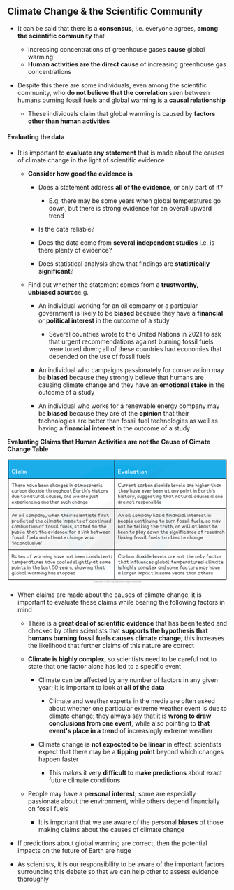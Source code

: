 ## Climate Change & the Scientific Community

* It can be said that there is a **consensus**, i.e. everyone agrees, **among the scientific community** that

  + Increasing concentrations of greenhouse gases **cause** global warming
  + **Human activities are the direct cause** of increasing greenhouse gas concentrations
* Despite this there are some individuals, even among the scientific community, who **do not believe that the correlation** seen between humans burning fossil fuels and global warming is a **causal relationship**

  + These individuals claim that global warming is caused by **factors other than human activities**

#### Evaluating the data

* It is important to **evaluate any statement** that is made about the causes of climate change in the light of scientific evidence

  + **Consider how good the evidence is**

    - Does a statement address **all of the evidence**, or only part of it?

      * E.g. there may be some years when global temperatures go down, but there is strong evidence for an overall upward trend
    - Is the data reliable?
    - Does the data come from **several independent studies** i.e. is there plenty of evidence?
    - Does statistical analysis show that findings are **statistically significant**?
  + Find out whether the statement comes from a **trustworthy, unbiased source**e.g.

    - An individual working for an oil company or a particular government is likely to be **biased** because they have a **financial** or **political interest** in the outcome of a study

      * Several countries wrote to the United Nations in 2021 to ask that urgent recommendations against burning fossil fuels were toned down; all of these countries had economies that depended on the use of fossil fuels
    - An individual who campaigns passionately for conservation may be **biased** because they strongly believe that humans are causing climate change and they have an **emotional stake** in the outcome of a study
    - An individual who works for a renewable energy company may be **biased** because they are of the **opinion** that their technologies are better than fossil fuel technologies as well as having a **financial interest** in the outcome of a study

**Evaluating Claims that Human Activities are not the Cause of Cimate Change Table**

![Evaluating Claims that Human Activities are not Causing Climate Change Table](Evaluating-Claims-that-Human-Activities-are-not-Causing-Climate-Change-Table.png)

* When claims are made about the causes of climate change, it is important to evaluate these claims while bearing the following factors in mind

  + There is a **great deal of scientific evidence** that has been tested and checked by other scientists that **supports the hypothesis that humans burning fossil fuels causes climate change**; this increases the likelihood that further claims of this nature are correct
  + **Climate is highly complex**, so scientists need to be careful not to state that one factor alone has led to a specific event

    - Climate can be affected by any number of factors in any given year; it is important to look at **all of the data**

      * Climate and weather experts in the media are often asked about whether one particular extreme weather event is due to climate change; they always say that it is **wrong to draw conclusions from one event**, while also pointing to **that event's place in a trend** of increasingly extreme weather
    - Climate change is **not expected to be linear** in effect; scientists expect that there may be a **tipping point** beyond which changes happen faster

      * This makes it very **difficult to make predictions** about exact future climate conditions
  + People may have a **personal interest**; some are especially passionate about the environment, while others depend financially on fossil fuels

    - It is important that we are aware of the personal **biases** of those making claims about the causes of climate change
* If predictions about global warming are correct, then the potential impacts on the future of Earth are huge
* As scientists, it is our responsibility to be aware of the important factors surrounding this debate so that we can help other to assess evidence thoroughly